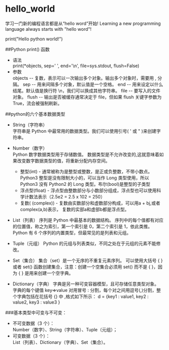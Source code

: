 # hello_world
学习一门新的编程语言都是从“hello word”开始!
Learning a new programming language always starts with "hello word"!

print("Hello python world!")

##Python print() 函数
- 语法 \
    print(*objects, sep=' ', end='\n', file=sys.stdout, flush=False)
- 参数 \
    objects -- 复数，表示可以一次输出多个对象。输出多个对象时，需要用 , 分隔。
    sep -- 用来间隔多个对象，默认值是一个空格。
    end -- 用来设定以什么结尾。默认值是换行符 \n，我们可以换成其他字符串。
    file -- 要写入的文件对象。
    flush -- 输出是否被缓存通常决定于 file，但如果 flush 关键字参数为 True，流会被强制刷新。

##python的六个基本数据类型
- String（字符串）\
    字符串是 Python 中最常用的数据类型。我们可以使用引号( ' 或 " )来创建字符串。
    
- Number（数字）\
    Python 数字数据类型用于存储数值。
    数据类型是不允许改变的,这就意味着如果改变数字数据类型的值，将重新分配内存空间。
    - 整型(int) - 通常被称为是整型或整数，是正或负整数，不带小数点。Python3 整型是没有限制大小的，可以当作 Long 类型使用，所以 Python3 没有 Python2 的 Long 类型。布尔(bool)是整型的子类型
    - 浮点型(float) - 浮点型由整数部分与小数部分组成，浮点型也可以使用科学计数法表示（2.5e2 = 2.5 x 102 = 250）
    - 复数( (complex)) - 复数由实数部分和虚数部分构成，可以用a + bj,或者complex(a,b)表示， 复数的实部a和虚部b都是浮点型。
- List（列表）
    序列是 Python 中最基本的数据结构。
    序列中的每个值都有对应的位置值，称之为索引，第一个索引是 0，第二个索引是 1，依此类推。
    Python 有 6 个序列的内置类型，但最常见的是列表和元组。
- Tuple（元组）
    Python 的元组与列表类似，不同之处在于元组的元素不能修改。
- Set（集合）
    集合（set）是一个无序的不重复元素序列。
    可以使用大括号 { } 或者 set() 函数创建集合，注意：创建一个空集合必须用 set() 而不是 { }，因为 { } 是用来创建一个空字典。
- Dictionary（字典）
    字典是另一种可变容器模型，且可存储任意类型对象。
    字典的每个键值 key=>value 对用冒号 : 分割，每个对之间用逗号(,)分割，整个字典包括在花括号 {} 中 ,格式如下所示：
    d = {key1 : value1, key2 : value2, key3 : value3 }

###基本类型中可变与不可变：
- 不可变数据（3 个）：\
    Number（数字）、String（字符串）、Tuple（元组）；
- 可变数据（3 个）：\
    List（列表）、Dictionary（字典）、Set（集合）。